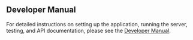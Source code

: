 ## Developer Manual

For detailed instructions on setting up the application, running the server, testing, and API documentation, please see the [Developer Manual](./docs/DeveloperManual.md).
